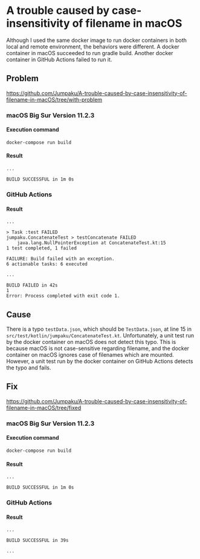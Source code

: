 # A trouble caused by case-insensitivity of filename in macOS

Although I used the same docker image to run docker containers in both local and remote environment, the behaviors were different.
A docker container in macOS succeeded to run gradle build.
Another docker container in GitHub Actions failed to run it.

## Problem

https://github.com/Jumpaku/A-trouble-caused-by-case-insensitivity-of-filename-in-macOS/tree/with-problem

### macOS Big Sur Version 11.2.3

#### Execution command

```shell
docker-compose run build
```

#### Result

```
...

BUILD SUCCESSFUL in 1m 0s
```

### GitHub Actions

#### Result

```
...

> Task :test FAILED
jumpaku.ConcatenateTest > testConcatenate FAILED
    java.lang.NullPointerException at ConcatenateTest.kt:15
1 test completed, 1 failed

FAILURE: Build failed with an exception.
6 actionable tasks: 6 executed

...

BUILD FAILED in 42s
1
Error: Process completed with exit code 1.
```

## Cause

There is a typo `testData.json`, which should be `TestData.json`, at line 15 in `src/test/kotlin/jumpaku/ConcatenateTest.kt`.
Unfortunately, a unit test run by the docker container on macOS does not detect this typo.
This is because macOS is not case-sensitive regarding filename, and the docker container on macOS ignores case of filenames which are mounted.
However, a unit test run by the docker container on GitHub Actions detects the typo and fails.

## Fix

https://github.com/Jumpaku/A-trouble-caused-by-case-insensitivity-of-filename-in-macOS/tree/fixed

### macOS Big Sur Version 11.2.3

#### Execution command

```shell
docker-compose run build
```

#### Result

```
...

BUILD SUCCESSFUL in 1m 0s
```

### GitHub Actions

#### Result

```
...

BUILD SUCCESSFUL in 39s

...
```

